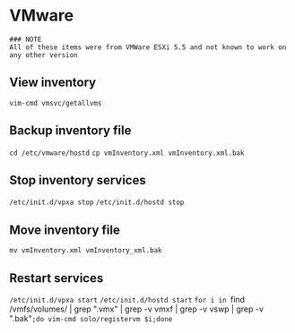 # VMware

    ### NOTE
    All of these items were from VMWare ESXi 5.5 and not known to work on any other version

## View inventory
`vim-cmd vmsvc/getallvms`

## Backup inventory file
`cd /etc/vmware/hostd`
`cp vmInventory.xml vmInventory.xml.bak`

## Stop inventory services
`/etc/init.d/vpxa stop`
`/etc/init.d/hostd stop`

## Move inventory file
`mv vmInventory.xml vmInventory_xml.bak`

## Restart services
`/etc/init.d/vpxa start`
`/etc/init.d/hostd start`
`for i in `find /vmfs/volumes/ | grep ".vmx" | grep -v vmxf | grep -v vswp | grep -v ".bak"`;do vim-cmd solo/registervm $i;done`
